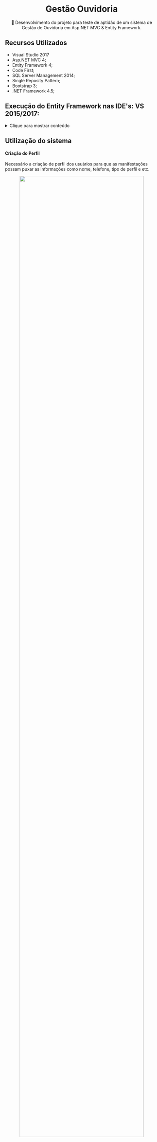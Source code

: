 <H1 align="center">Gestão Ouvidoria</H1>
<p align="center">🚀 Desenvolvimento do projeto para teste de aptidão de um sistema de Gestão de Ouvidoria em Asp.NET MVC & Entity Framework.</p>

## Recursos Utilizados

 * Visual Studio 2017
 * Asp.NET MVC 4;
 * Entity Framework 4;
 * Code First;
 * SQL Server Management 2014;
 * Single Reposity Pattern;
 * Bootstrap 3;
 * .NET Framework 4.5;
 
 ## Execução do Entity Framework nas IDE's: VS 2015/2017:

<details>
  <summary>Clique para mostrar conteúdo</summary>
  
 Ao realizar os comandos:
 
  ```
    Enable-Migrations
  ```
  e
  
  ```
    Update-Database -Verbose
  ```
  
Nas versões mais recentes do Visual Studio (2015/2017), se faz necessário criar uma nova instância do localdb do sql no seu computador. A qual poderá ser criado da seguinte maneira:

Passo 1: Abrir o cmd e executar o seguinte comando:
  ```
  SqlLocalDB.exe create "Local"
  ```
Passo 2: Executar a instance com seguinte comando:
  ```
  SqlLocalDb.exe start
  ```
  
Passo 3: Ir até o 'Package Manager Console' e executar o seguinte comando:
  ```
  Update-Database -Verbose
  ```

 Ao seguir esses passos, evitará de ocorrer o problema/error 50, de conexão com o SQL Server, erro que evita a criação da tabela via 'Code First' do Entity Framework.

</details>

 


 ## Utilização do sistema
 
 #### Criação do Perfil
 
 Necessário a criação de perfil dos usuários para que as manifestações possam puxar as informações como nome, telefone, tipo de perfil e etc.

<div align="center">
<img src="https://github.com/lucasmargui/ASP_Projeto_Gestao/assets/157809964/aca620fb-c307-4882-b279-7ad9274db22a" style="width:90%">
</div>



 
 #### Criação da Manifestação
 
 A tabela perfil tem um relacionamento 1:N com as manifestações, logo um usuario pode criar quantas manifestaçôes forem necessárias, onde cada manifestação tem 4 tipos de status e 2 tipos de status de setor



<div align="center">
<img src="https://github.com/lucasmargui/ASP_Projeto_Gestao/assets/157809964/6ec0b83c-323e-4aa7-85ca-5a2e58ff9fb7" style="width:90%">
</div>

 
 ###### Status
  * Respondida
  * Pendente
  * Excluida
  * Vencida

 ###### Status Setor
  * Encaminhado
  * Não encaminhado

#### Lista de Manifestações

Uma tabela com lista de manifestações com seus respectivos Status




<div align="center">
<img src="https://github.com/lucasmargui/ASP_Projeto_Gestao/assets/157809964/7ced223d-4589-483c-b80e-cded05ef32ce" style="width:90%">
</div>


#### Criação da Resposta Manifestação
 
 O ouvidor visualizará a manifestação e terá opção de responder a manifestação ao ouvinte e anexar um arquivo juntamente, opcionalmente podendo encaminhar para o setor desejado
 
 * Caso a Manifestação ja tenha sido respondida o formulario ficará indisponivel.
 * Caso a Manifestação seja respondida, seu status mudará de Pendente para Respondida
 * Caso a Manifestação seja encaminhada para setor, seu status mudará de Não encaminhado para Encaminhado
 * Caso a Manifestação esteja respondida ou encaminhada não será possivel exclui-la

<div align="center">
<img src="https://github.com/lucasmargui/ASP_Projeto_Gestao/assets/157809964/5bdbfb41-ed24-404e-bb13-013a3f9d8924" style="width:90%">
</div>



### Resultado


<div align="center">
<img src="https://github.com/lucasmargui/ASP_Projeto_Gestao/assets/157809964/f83f2a02-074e-4e01-8640-439e5056f988" style="width:90%">
</div>


